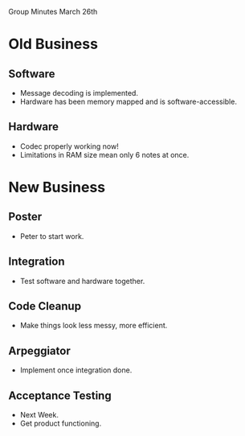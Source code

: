 Group Minutes March 26th
# Old Business

## Software
* Message decoding is implemented.
* Hardware has been memory mapped and is software-accessible.

## Hardware
* Codec properly working now!
* Limitations in RAM size mean only 6 notes at once.

# New Business

## Poster
* Peter to start work.

## Integration
* Test software and hardware together.

## Code Cleanup
* Make things look less messy, more efficient.

## Arpeggiator
* Implement once integration done.

## Acceptance Testing
* Next Week.
* Get product functioning.
